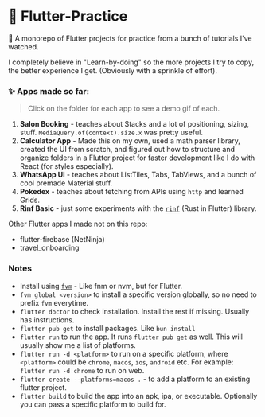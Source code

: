 # 🐣 Flutter-Practice

🐔 A monorepo of Flutter projects for practice from a bunch of tutorials I've watched.

I completely believe in "Learn-by-doing" so the more projects I try to copy, the better experience I get. (Obviously with a sprinkle of effort).

### ✨ Apps made so far:

> Click on the folder for each app to see a demo gif of each.

1. **Salon Booking** - teaches about Stacks and a lot of positioning, sizing, stuff. `MediaQuery.of(context).size.x` was pretty useful.
2. **Calculator App** - Made this on my own, used a math parser library, created the UI from scratch, and figured out how to structure and organize folders in a Flutter project for faster development like I do with React (for styles especially).
3. **WhatsApp UI** - teaches about ListTiles, Tabs, TabViews, and a bunch of cool premade Material stuff.
4. **Pokedex** - teaches about fetching from APIs using `http` and learned Grids.
5. **Rinf Basic** - just some experiments with the [`rinf`](https://rinf.cunarist.com/) (Rust in Flutter) library.

Other Flutter apps I made not on this repo:

- flutter-firebase (NetNinja)
- travel_onboarding

### Notes

- Install using [`fvm`](https://fvm.app/) - Like fnm or nvm, but for Flutter.
- `fvm global <version>` to install a specific version globally, so no need to prefix `fvm` everytime.
- `flutter doctor` to check installation. Install the rest if missing. Usually has instructions.
- `flutter pub get` to install packages. Like `bun install`
- `flutter run` to run the app. It runs `flutter pub get` as well. This will usually show me a list of platforms.
- `flutter run -d <platform>` to run on a specific platform, where `<platform>` could be `chrome`, `macos`, `ios`, `android` etc. For example: `flutter run -d chrome` to run on web.
- `flutter create --platforms=macos .` - to add a platform to an existing flutter project.
- `flutter build` to build the app into an apk, ipa, or executable. Optionally you can pass a specific platform to build for.
